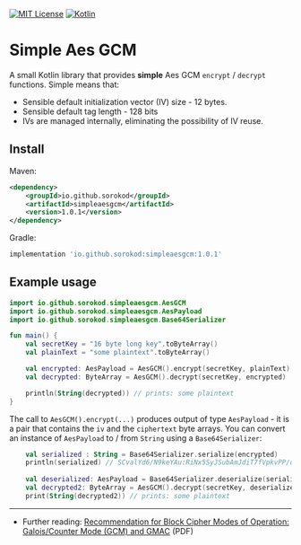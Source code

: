 [![MIT License](https://img.shields.io/badge/license-MIT-green.svg)](/LICENSE)
[![Kotlin](https://img.shields.io/badge/kotlin-1.4.10-blue.svg?logo=kotlin)](http://kotlinlang.org)

# Simple Aes GCM

A small Kotlin library that provides **simple** Aes GCM `encrypt` / `decrypt` functions. Simple means that:

- Sensible default initialization vector (IV) size - 12 bytes. 
- Sensible default tag length - 128 bits 
- IVs are managed internally, eliminating the possibility of IV reuse. 


## Install

Maven:
```xml
<dependency>
    <groupId>io.github.sorokod</groupId>
    <artifactId>simpleaesgcm</artifactId>
    <version>1.0.1</version>
</dependency>
```
Gradle:
```groovy
implementation 'io.github.sorokod:simpleaesgcm:1.0.1'
```

## Example usage

```kotlin
import io.github.sorokod.simpleaesgcm.AesGCM
import io.github.sorokod.simpleaesgcm.AesPayload
import io.github.sorokod.simpleaesgcm.Base64Serializer

fun main() {
    val secretKey = "16 byte long key".toByteArray()
    val plainText = "some plaintext".toByteArray()

    val encrypted: AesPayload = AesGCM().encrypt(secretKey, plainText)
    val decrypted: ByteArray = AesGCM().decrypt(secretKey, encrypted)

    println(String(decrypted)) // prints: some plaintext
}
```  

The call to `AesGCM().encrypt(...)` produces output of type `AesPayload` - it is a pair that contains  the `iv` and the 
`ciphertext` byte arrays. You can convert an instance of `AesPayload` to / from `String` using a `Base64Serializer`:

```kotlin
    val serialized : String = Base64Serializer.serialize(encrypted)
    println(serialized) // SCvalYd6/N9keYAu:RiNx5SyJSubAmJdiT7fVpkvPP/qZbEANetiQuFHK
    
    val deserialized: AesPayload = Base64Serializer.deserialize(serialized)
    val decrypted2: ByteArray = AesGCM().decrypt(secretKey, deserialized)
    print(String(decrypted2)) // prints: some plaintext 
```

---

- Further reading: [Recommendation for Block Cipher Modes of Operation: Galois/Counter Mode (GCM) and GMAC](https://nvlpubs.nist.gov/nistpubs/Legacy/SP/nistspecialpublication800-38d.pdf) (PDF)
